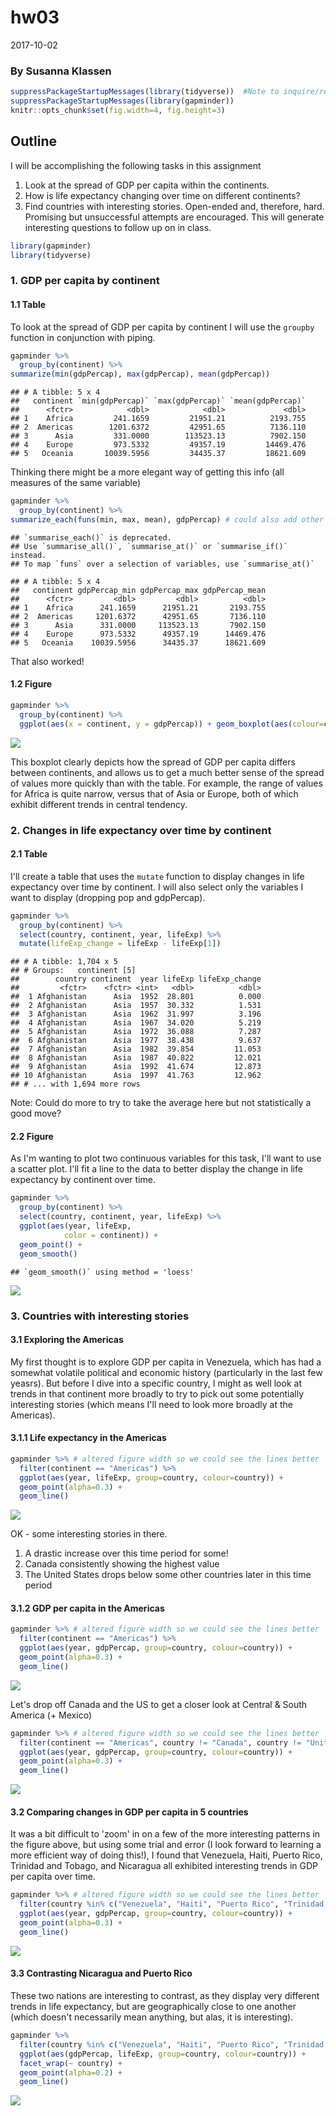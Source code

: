 # hw03
2017-10-02  

### By Susanna Klassen


```r
suppressPackageStartupMessages(library(tidyverse))  #Note to inquire/remind myself about the functionality of these options
suppressPackageStartupMessages(library(gapminder))
knitr::opts_chunk$set(fig.width=4, fig.height=3)
```


## Outline

I will be accomplishing the following tasks in this assignment
1. Look at the spread of GDP per capita within the continents.
2. How is life expectancy changing over time on different continents?
3. Find countries with interesting stories. Open-ended and, therefore, hard. Promising but unsuccessful attempts are encouraged. This will generate interesting questions to follow up on in class.


```r
library(gapminder)
library(tidyverse)
```


### 1. GDP per capita by continent

#### 1.1 Table

To look at the spread of GDP per capita by continent I will use the `groupby` function in conjunction with piping.


```r
gapminder %>%
  group_by(continent) %>%
summarize(min(gdpPercap), max(gdpPercap), mean(gdpPercap)) 
```

```
## # A tibble: 5 x 4
##   continent `min(gdpPercap)` `max(gdpPercap)` `mean(gdpPercap)`
##      <fctr>            <dbl>            <dbl>             <dbl>
## 1    Africa         241.1659         21951.21          2193.755
## 2  Americas        1201.6372         42951.65          7136.110
## 3      Asia         331.0000        113523.13          7902.150
## 4    Europe         973.5332         49357.19         14469.476
## 5   Oceania       10039.5956         34435.37         18621.609
```

Thinking there might be a more elegant way of getting this info (all measures of the same variable)


```r
gapminder %>%
  group_by(continent) %>%
summarize_each(funs(min, max, mean), gdpPercap) # could also add other variables here if I wanted these same stats for multiple variables
```

```
## `summarise_each()` is deprecated.
## Use `summarise_all()`, `summarise_at()` or `summarise_if()` instead.
## To map `funs` over a selection of variables, use `summarise_at()`
```

```
## # A tibble: 5 x 4
##   continent gdpPercap_min gdpPercap_max gdpPercap_mean
##      <fctr>         <dbl>         <dbl>          <dbl>
## 1    Africa      241.1659      21951.21       2193.755
## 2  Americas     1201.6372      42951.65       7136.110
## 3      Asia      331.0000     113523.13       7902.150
## 4    Europe      973.5332      49357.19      14469.476
## 5   Oceania    10039.5956      34435.37      18621.609
```
That also worked!

#### 1.2 Figure


```r
gapminder %>%
  group_by(continent) %>%
  ggplot(aes(x = continent, y = gdpPercap)) + geom_boxplot(aes(colour=continent))
```

![](hw03_files/figure-html/unnamed-chunk-5-1.png)<!-- -->

This boxplot clearly depicts how the spread of GDP per capita differs between continents, and allows us to get a much better sense of the spread of values more quickly than with the table. For example, the range of values for Africa is quite narrow, versus that of Asia or Europe, both of which exhibit different trends in central tendency. 

### 2. Changes in life expectancy over time by continent

#### 2.1 Table

I'll create a table that uses the `mutate` function to display changes in life expectancy over time by continent. I will also select only the variables I want to display (dropping pop and gdpPercap).


```r
gapminder %>%
  group_by(continent) %>%
  select(country, continent, year, lifeExp) %>%
  mutate(lifeExp_change = lifeExp - lifeExp[1])
```

```
## # A tibble: 1,704 x 5
## # Groups:   continent [5]
##        country continent  year lifeExp lifeExp_change
##         <fctr>    <fctr> <int>   <dbl>          <dbl>
##  1 Afghanistan      Asia  1952  28.801          0.000
##  2 Afghanistan      Asia  1957  30.332          1.531
##  3 Afghanistan      Asia  1962  31.997          3.196
##  4 Afghanistan      Asia  1967  34.020          5.219
##  5 Afghanistan      Asia  1972  36.088          7.287
##  6 Afghanistan      Asia  1977  38.438          9.637
##  7 Afghanistan      Asia  1982  39.854         11.053
##  8 Afghanistan      Asia  1987  40.822         12.021
##  9 Afghanistan      Asia  1992  41.674         12.873
## 10 Afghanistan      Asia  1997  41.763         12.962
## # ... with 1,694 more rows
```

Note: Could do more to try to take the average here but not statistically a good move?

#### 2.2 Figure

As I'm wanting to plot two continuous variables for this task, I'll want to use a scatter plot. I'll fit a line to the data to better display the change in life expectancy by continent over time. 


```r
gapminder %>%
  group_by(continent) %>%
  select(country, continent, year, lifeExp) %>%
  ggplot(aes(year, lifeExp,
            color = continent)) + 
  geom_point() +
  geom_smooth()
```

```
## `geom_smooth()` using method = 'loess'
```

![](hw03_files/figure-html/unnamed-chunk-7-1.png)<!-- -->


### 3. Countries with interesting stories

#### 3.1 Exploring the Americas

My first thought is to explore GDP per capita in Venezuela, which has had a somewhat volatile political and economic history (particularly in the last few yeasrs). But before I dive into a specific country, I might as well look at trends in that continent more broadly to try to pick out some potentially interesting stories (which means I'll need to look more broadly at the Americas).

#### 3.1.1 Life expectancy in the Americas





```r
gapminder %>% # altered figure width so we could see the lines better
  filter(continent == "Americas") %>%
  ggplot(aes(year, lifeExp, group=country, colour=country)) +
  geom_point(alpha=0.3) +
  geom_line()
```

![](hw03_files/figure-html/unnamed-chunk-8-1.png)<!-- -->

OK - some interesting stories in there.
1. A drastic increase over this time period for some!
2. Canada consistently showing the highest value
3. The United States drops below some other countries later in this time period

#### 3.1.2 GDP per capita in the Americas


```r
gapminder %>% # altered figure width so we could see the lines better
  filter(continent == "Americas") %>%
  ggplot(aes(year, gdpPercap, group=country, colour=country)) +
  geom_point(alpha=0.3) +
  geom_line()
```

![](hw03_files/figure-html/unnamed-chunk-9-1.png)<!-- -->

Let's drop off Canada and the US to get a closer look at Central & South America (+ Mexico)


```r
gapminder %>% # altered figure width so we could see the lines better
  filter(continent == "Americas", country != "Canada", country != "United States") %>%
  ggplot(aes(year, gdpPercap, group=country, colour=country)) +
  geom_point(alpha=0.3) +
  geom_line() 
```

![](hw03_files/figure-html/unnamed-chunk-10-1.png)<!-- -->

#### 3.2 Comparing changes in GDP per capita in 5 countries

It was a bit difficult to 'zoom' in on a few of the more interesting patterns in the figure above, but using some trial and error (I look forward to learning a more efficient way of doing this!), I found that Venezuela, Haiti, Puerto Rico, Trinidad and Tobago, and Nicaragua all exhibited interesting trends in GDP per capita over time. 


```r
gapminder %>% # altered figure width so we could see the lines better
  filter(country %in% c("Venezuela", "Haiti", "Puerto Rico", "Trinidad and Tobago", "Nicaragua")) %>%
  ggplot(aes(year, gdpPercap, group=country, colour=country)) +
  geom_point(alpha=0.3) +
  geom_line() 
```

![](hw03_files/figure-html/unnamed-chunk-11-1.png)<!-- -->

#### 3.3 Contrasting Nicaragua and Puerto Rico

These two nations are interesting to contrast, as they display very different trends in life expectancy, but are geographically close to one another (which doesn't necessarily mean anything, but alas, it is interesting).



```r
gapminder %>% 
  filter(country %in% c("Venezuela", "Haiti", "Puerto Rico", "Trinidad and Tobago", "Nicaragua")) %>% 
  ggplot(aes(gdpPercap, lifeExp, group=country, colour=country)) +
  facet_wrap(~ country) +
  geom_point(alpha=0.2) +
  geom_line()
```

![](hw03_files/figure-html/unnamed-chunk-12-1.png)<!-- -->


